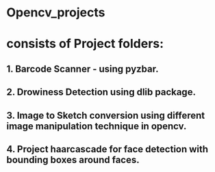 # Opencv_projects
# consists of Project folders:
## 1. Barcode Scanner - using pyzbar.
## 2. Drowiness Detection using dlib package.
## 3. Image to Sketch conversion using different image manipulation technique in opencv.
## 4. Project haarcascade for face detection with bounding boxes around faces.
 
